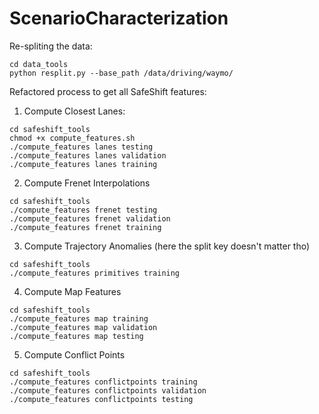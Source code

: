 # ScenarioCharacterization


Re-spliting the data:
```
cd data_tools
python resplit.py --base_path /data/driving/waymo/
```




Refactored process to get all SafeShift features:

1. Compute Closest Lanes:
```
cd safeshift_tools
chmod +x compute_features.sh
./compute_features lanes testing
./compute_features lanes validation
./compute_features lanes training
```

2. Compute Frenet Interpolations
```
cd safeshift_tools
./compute_features frenet testing
./compute_features frenet validation
./compute_features frenet training
```

3. Compute Trajectory Anomalies (here the split key doesn't matter tho)
```
cd safeshift_tools
./compute_features primitives training
```

4. Compute Map Features
```
cd safeshift_tools
./compute_features map training
./compute_features map validation
./compute_features map testing
```

5. Compute Conflict Points
```
cd safeshift_tools
./compute_features conflictpoints training
./compute_features conflictpoints validation
./compute_features conflictpoints testing
```